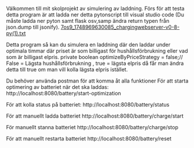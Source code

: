 Välkommen till mit skolprojekt av simulering av laddning. 
Förs för att testa detta program är att ladda ner detta pytonscript till visual studio code (Du måste ladda ner pyton samt flask osv,samp ändra return typen från json.dump till jsonify).
[7os9_1748969630085_chargingwebserver-v0-8-py(1).txt](https://github.com/user-attachments/files/20673807/7os9_1748969630085_chargingwebserver-v0-8-py.1.txt)

Detta program så kan du simulera en laddning där den laddar under optimala timmar där priset är som billigast för hushållsförbrukning eller vad som är billigast elpris.
 private boolean optimizeByPriceStrategy = false;// False = Lägsta hushållsförbrukning , true = lägsta elpris då får man ändra detta till true om man vill kolla lägsta elpris istället.

Du behöver använda postman för att komma åt alla funktioner
 För att starta optimering av batteriet när det ska laddas:
 http://localhost:8080/battery/start-optimization

För att kolla status på batteriet:
 http://localhost:8080/battery/status

För att manuellt ladda batteriet
http://localhost:8080/battery/charge/start

För manuellt stanna batteriet
http://localhost:8080/battery/charge/stop

För att manuellt restarta batteriet
http://localhost:8080/battery/reset
